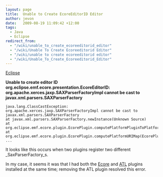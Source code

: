 ```yaml
---
layout: page
title:  Unable to Create EcoreEditorID Editor
author: jevon
date:   2009-08-19 11:09:42 +12:00
tags:
  - Java
  - Eclipse
redirect_from:
  - "/wiki/unable_to_create_ecoreeditorid_editor"
  - "/wiki/Unable To Create Ecoreeditorid Editor"
  - "/wiki/unable to create ecoreeditorid editor"
  - "/wiki/Unable_To_Create_Ecoreeditorid_Editor"
---
```


[Eclipse](Eclipse.md)

**Unable to create editor ID org.eclipse.emf.ecore.presentation.EcoreEditorID: org.apache.xerces.jaxp.SAXParserFactoryImpl cannot be cast to javax.xml.parsers.SAXParserFactory**

```
java.lang.ClassCastException: org.apache.xerces.jaxp.SAXParserFactoryImpl cannot be cast to javax.xml.parsers.SAXParserFactory
at javax.xml.parsers.SAXParserFactory.newInstance(Unknown Source)
at org.eclipse.emf.ecore.plugin.EcorePlugin.computePlatformPluginToPlatformResourceMap(EcorePlugin.java:302)
at org.eclipse.emf.ecore.plugin.EcorePlugin.computePlatformURIMap(EcorePlugin.java:424)
...
```

It looks like this occurs when two plugins register two different _SaxParserFactory_s.

In my case, it seems it was that I had both the [Ecore](Ecore.md) and [ATL](ATL.md) plugins installed at the same time; removing the ATL plugin resolved this error.
